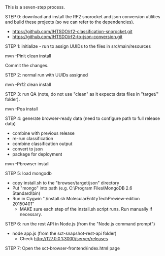 This is a seven-step process.

STEP 0: download and install the RF2 snorocket and json conversion utilities
        and build these projects (so we can refer to the
        dependencies).
* https://github.com/IHTSDO/rf2-classification-snorocket.git
* https://github.com/IHTSDO/rf2-to-json-conversion.git

STEP 1: initialize - run to assign UUIDs to the files in src/main/resources

mvn -Pinit clean install

Commit the changes.

STEP 2: normal run with UUIDs assigned

mvn -Prf2 clean install

STEP 3: run QA (note, do not use "clean" as it expects data files in "target/" folder).

mvn -Pqa install

STEP 4: generate browser-ready data (need to configure path to full release data)
 * combine with previous release
 * re-run classification
 * combine classification output
 * convert to json
 * package for deployment

mvn -Pbrowser install

STEP 5: load mongodb
 * copy install.sh to the "browser/target/json" directory
 * Put "mongo" into path (e.g. C:\Program Files\MongoDB 2.6 Standard\bin)
 * Run in Cygwin "./install.sh MolecularEntityTechPreview-edition 20150401"
   * MAKE sure each step of the install.sh script runs. Run manually if necessary.
 
STEP 6: run the rest API in Node.js (from the "Node.js command prompt")
  * node app.js (from the sct-snapshot-rest-api folder)
    * Check http://127.0.0.1:3000/server/releases
    
STEP 7: Open the sct-browser-frontend/index.html page
